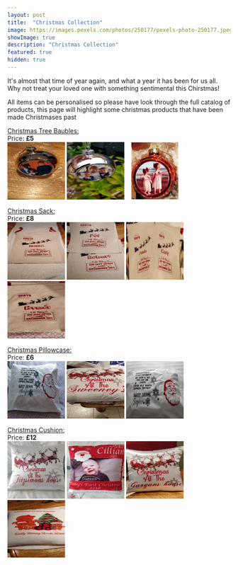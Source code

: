 ```yaml
---
layout: post
title:  "Christmas Collection"
image: https://images.pexels.com/photos/250177/pexels-photo-250177.jpeg?auto=compress&cs=tinysrgb&dpr=2&h=200&w=1200
showImage: true
description: "Christmas Collection"
featured: true
hidden: true
---
```


It's almost that time of year again, and what a year it has been for us all.  
Why not treat your loved one with something sentimental this Chirstmas!

All items can be personalised so please have look through the full catalog of products,
this page will highlight some christmas products that have been made Christmases past 

<u>Christmas Tree Baubles:<br></u>
Price: <b>£5</b><br>
<a data-fancybox="gallery1" href="/assets/images/baubles/baubles-1.jpg"><img src="/assets/images/baubles/baubles-1.jpg" width="130" height="130"></a>
<a data-fancybox="gallery1" href="/assets/images/baubles/baubles-2.jpg"><img src="/assets/images/baubles/baubles-2.jpg" width="130" height="130"></a>
<a data-fancybox="gallery1" href="/assets/images/xmas-baubles.jpeg"><img src="/assets/images/xmas-baubles.jpeg" width="130" height="130"></a>


<u>Christmas Sack:<br></u>
Price: <b>£8</b><br>
<a data-fancybox="gallery2" href="/assets/images/christmas-sack/xmas-sack1.jpg"><img src="/assets/images/christmas-sack/xmas-sack1.jpg" width="130" height="130"></a>
<a data-fancybox="gallery2" href="/assets/images/christmas-sack/xmas-sack2.jpg"><img src="/assets/images/christmas-sack/xmas-sack2.jpg" width="130" height="130"></a>
<a data-fancybox="gallery2" href="/assets/images/christmas-sack/xmas-sack3.jpg"><img src="/assets/images/christmas-sack/xmas-sack3.jpg" width="130" height="130"></a>
<a data-fancybox="gallery2" href="/assets/images/christmas-sack/xmas-sack4.jpg"><img src="/assets/images/christmas-sack/xmas-sack4.jpg" width="130" height="130"></a>


<u>Christmas Pillowcase:<br></u>
Price: <b>£6</b><br>
<a data-fancybox="gallery3" href="/assets/images/xmas-pillow/xmas-pillow1.jpg"><img src="/assets/images/xmas-pillow/xmas-pillow1.jpg" width="130" height="130"></a>
<a data-fancybox="gallery3" href="/assets/images/xmas-pillow/xmas-pillow2.jpg"><img src="/assets/images/xmas-pillow/xmas-pillow2.jpg" width="130" height="130"></a>
<a data-fancybox="gallery3" href="/assets/images/xmas-pillow/xmas-pillow3.jpg"><img src="/assets/images/xmas-pillow/xmas-pillow3.jpg" width="130" height="130"></a>


<u>Christmas Cushion:<br></u>
Price: <b>£12</b><br>
<a data-fancybox="gallery4" href="/assets/images/xmas-cushion/xmas-cushion1.jpg"><img src="/assets/images/xmas-cushion/xmas-cushion1.jpg" width="130" height="130"></a>
<a data-fancybox="gallery4" href="/assets/images/xmas-cushion/xmas-cushion2.jpg"><img src="/assets/images/xmas-cushion/xmas-cushion2.jpg" width="130" height="130"></a>
<a data-fancybox="gallery4" href="/assets/images/xmas-cushion/xmas-cushion3.jpg"><img src="/assets/images/xmas-cushion/xmas-cushion3.jpg" width="130" height="130"></a>
<a data-fancybox="gallery4" href="/assets/images/xmas-cushion/xmas-cushion4.jpg"><img src="/assets/images/xmas-cushion/xmas-cushion4.jpg" width="130" height="130"></a>
